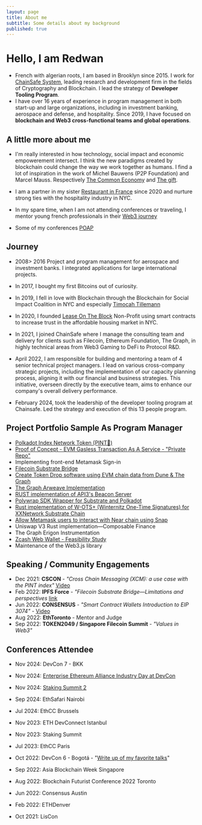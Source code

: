 ```yaml
---
layout: page
title: About me
subtitle: Some details about my background
published: true
---
```

# Hello, I am Redwan

- French with algerian roots, I am based in Brooklyn since 2015. I work for [ChainSafe System](https://chainsafe.io/), leading research and development firm in the fields of Cryptography and Blockchain. I lead the  strategy of **Developer Tooling Program**. 
- I have over 16 years of experience in program management in both start-up and large organizations, including in investment banking, aerospace and defense, and hospitality. Since 2019, I have focused on **blockchain and Web3 cross-functional teams and global operations**.

## A little more about me
- I'm really interested in how technology, social impact and economic empowerement intersect. I think the new paradigms created by blockchain could change the way we work together as humans. I find a lot of inspiration in the work of Michel Bauwens (P2P Foundation) and Marcel Mauss. Respectively [The Common Economy](https://wiki.p2pfoundation.net/Introduction_to_Commons_Economics) and [The gift](https://files.libcom.org/files/Mauss%20-%20The%20Gift.pdf).  
- I am a partner in my sister [Restaurant in France](https://ausanschichi.bzh/) since 2020 and nurture strong ties with the hospitality industry in NYC. 
- In my spare time, when I am not attending conferences or traveling, I mentor young french professionals in their [Web3 journey](https://app.myjobglasses.com)

- Some of my conferences [POAP](https://app.poap.xyz/scan/numnum.eth)

## Journey
- 2008> 2016 Project and program management for aerospace and investment banks. I integrated applications for large international projects.
- In 2017, I bought my first Bitcoins out of curiosity.
- In 2019, I fell in love with Blockchain through the Blockchain for Social Impact Coalition in NYC and especially [Timocah Tillemann](https://www.youtube.com/watch?v=9mFA8PsKnHg)
- In 2020, I founded [Lease On The Block](http://leaseontheblock.care/en/) Non-Profit using smart contracts to increase trust in the affordable housing market in NYC.
- In 2021, I joined ChainSafe where I manage the consulting team and delivery for clients such as Filecoin, Ethereum Foundation, The Graph, in highly technical areas from Web3 Gaming to DeFi to Protocol R&D.

- April 2022, I am responsible for building and mentoring a team of 4 senior technical project managers. I lead on various cross-company strategic projects, including the implementation of our capacity planning process, aligning it with our financial and business strategies. This initiative, overseen directly by the executive team, aims to enhance our company's overall delivery performance.

- February 2024, took the leadership of the developer tooling program at Chainsafe. Led the strategy and execution of this 13 people program. 

## Project Portfolio Sample As Program Manager
- [Polkadot Index Network Token (PINT🍺)](https://github.com/ChainSafe/PINT)
- [Proof of Concept - EVM Gasless Transaction As A Service - "Private Repo"](https://github.com/ChainSafe/gts-client/tree/635a96556c75c042cc6296ba1bd7129895e12705)
- Implementing front-end Metamask Sign-in 
- [Filecoin Substrate Bridge](https://github.com/ChainSafe/filecoindot)
- [Create Token Drop software using EVM chain data from Dune & The Graph](https://github.com/ChainSafe/palm-droptics/tree/a8a0c49875abeb610b64fe41f3a85b94c858b60e)
- [The Graph Arweave Implementation](https://github.com/graphprotocol/thegarii)
- [RUST implementation of API3's Beacon Server](https://github.com/ChainSafe/api3-rust)
- [Polywrap SDK Wrapper for Substrate and Polkadot](https://github.com/ChainSafe/integrations)
- [Rust implementation of W-OTS+ (Winternitz One-Time Signatures) for XXNetwork Substrate Chain](https://github.com/ChainSafe/xx-primitives)
- [Allow Metamask users to interact with Near chain using Snap](https://github.com/ChainSafe/near-snap) 
- Uniswap V3 Rust implementation—Composable Finance
- The Graph Erigon Instrumentation
- [Zcash Web Wallet - Feasibility Study](https://solutions.chainsafe.io/featured/Publications/Zcash-web-feasibility)
- Maintenance of the Web3.js library

## Speaking / Community Engagements
- Dec 2021: **CSCON** - *"Cross Chain Messaging (XCM): a use case with the PINT index"* [Video](https://www.youtube.com/watch?v=s-f2JJk4Q44&t=35s)
- Feb 2022: **IPFS Force** - *"Filecoin Substrate Bridge—Limitations and perspectives* [link](https://twitter.com/force_ipfs/status/1480879442767474692?s=20)
- Jun 2022: **CONSENSUS** - *"Smart Contract Wallets Introduction to EIP 3074"* - [Video](https://youtu.be/jHB-k6H5T0k?t=528)
- Aug 2022: **EthToronto** - Mentor and Judge
- Sep 2022: **TOKEN2049 / Singapore Filecoin Summit** - *"Values in Web3"*

## Conferences Attendee

- Nov 2024: DevCon 7 - BKK
- Nov 2024: [Enterprise Ethereum Alliance Industry Day at DevCon](https://lu.ma/uvn74xnl)
- Nov 2024: [Staking Summit 2](https://lu.ma/stakingsummit24)

- Sep 2024: EthSafari Nairobi
- Jul 2024: EthCC Brussels
- Nov 2023: ETH DevConnect Istanbul
- Nov 2023: Staking Summit
- Jul 2023: EthCC Paris
- Oct 2022: DevCon 6 - Bogotá - "[Write up of my favorite talks](https://docs.google.com/document/d/1y4Yn9OQsxYx5eHBO8uqbTQ9gZqhIjKsiwvnVFZ-giQY/edit?tab=t.0)"
- Sep 2022: Asia Blockchain Week Singapore
- Aug 2022: Blockchain Futurist Conference 2022 Toronto
- Jun 2022: Consensus Austin
- Feb 2022: ETHDenver
- Oct 2021: LisCon
